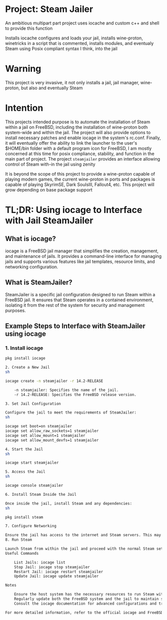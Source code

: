 # Project: Steam Jailer

An ambitious multipart part project uses iocache and custom c++ and shell to provide this function

Installs iocache configures and loads your jail, installs wine-proton, winetricks in a script that is commented, installs modules, and eventualy Steam using Posix compliant syntax I think, into the jail

# Warning
This project is very invasive, it not only installs a jail, jail manager, wine-proton, but also and eventually Steam

# Intention
This projects intended purpose is to automate the installation of Steam within a jail on FreeBSD, including the installation of wine-proton both system-wide and within the jail. The project will also provide options to install necessary patches and enable iocage in the system's rc.conf. Finally, it will eventually offer the ability to link the launcher to the user's $HOME/bin folder with a default program icon for FreeBSD, I am mostly concerned at this time for posix compliance, stability, and function in the main part of project. The project `steamjailer` provides an interface allowing control of Steam with-in the jail using zenity

It is beyond the scope of this project to provide a wine-proton capable of playing modern games, the current wine-proton in ports and packages is capable of playing SkyrimSE, Dark SoulsIII, Fallout4, etc. This project will grow depending on base package support

# TL;DR: Using iocage to Interface with Jail SteamJailer

## What is iocage?
iocage is a FreeBSD jail manager that simplifies the creation, management, and maintenance of jails. It provides a command-line interface for managing jails and supports various features like jail templates, resource limits, and networking configuration.

## What is SteamJailer?
SteamJailer is a specific jail configuration designed to run Steam within a FreeBSD jail. It ensures that Steam operates in a contained environment, isolating it from the rest of the system for security and management purposes.

## Example Steps to Interface with SteamJailer using iocage

### 1. Install iocage
```sh
pkg install iocage

2. Create a New Jail
sh

iocage create -n steamjailer -r 14.2-RELEASE

    -n steamjailer: Specifies the name of the jail.
    -r 14.2-RELEASE: Specifies the FreeBSD release version.

3. Set Jail Configuration

Configure the jail to meet the requirements of SteamJailer:
sh

iocage set boot=on steamjailer
iocage set allow_raw_sockets=1 steamjailer
iocage set allow_mount=1 steamjailer
iocage set allow_mount_devfs=1 steamjailer

4. Start the Jail
sh

iocage start steamjailer

5. Access the Jail
sh

iocage console steamjailer

6. Install Steam Inside the Jail

Once inside the jail, install Steam and any dependencies:
sh

pkg install steam

7. Configure Networking

Ensure the jail has access to the internet and Steam servers. This may involve setting up NAT or other network configurations on the host system.
8. Run Steam

Launch Steam from within the jail and proceed with the normal Steam setup and usage.
Useful Commands

    List Jails: iocage list
    Stop Jail: iocage stop steamjailer
    Restart Jail: iocage restart steamjailer
    Update Jail: iocage update steamjailer

Notes

    Ensure the host system has the necessary resources to run Steam within a jail.
    Regularly update both the FreeBSD system and the jail to maintain security and compatibility.
    Consult the iocage documentation for advanced configurations and troubleshooting.

For more detailed information, refer to the official iocage and FreeBSD documentation.
